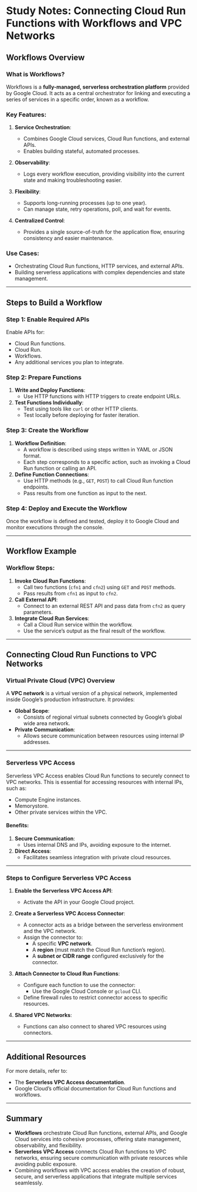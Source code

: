 # Study Notes: Connecting Cloud Run Functions with Workflows and VPC Networks

## Workflows Overview

### What is Workflows?
Workflows is a **fully-managed, serverless orchestration platform** provided by Google Cloud. It acts as a central orchestrator for linking and executing a series of services in a specific order, known as a workflow.

### Key Features:
1. **Service Orchestration**:
   - Combines Google Cloud services, Cloud Run functions, and external APIs.
   - Enables building stateful, automated processes.

2. **Observability**:
   - Logs every workflow execution, providing visibility into the current state and making troubleshooting easier.

3. **Flexibility**:
   - Supports long-running processes (up to one year).
   - Can manage state, retry operations, poll, and wait for events.

4. **Centralized Control**:
   - Provides a single source-of-truth for the application flow, ensuring consistency and easier maintenance.

### Use Cases:
- Orchestrating Cloud Run functions, HTTP services, and external APIs.
- Building serverless applications with complex dependencies and state management.

---

## Steps to Build a Workflow

### Step 1: Enable Required APIs
Enable APIs for:
- Cloud Run functions.
- Cloud Run.
- Workflows.
- Any additional services you plan to integrate.

### Step 2: Prepare Functions
1. **Write and Deploy Functions**:
   - Use HTTP functions with HTTP triggers to create endpoint URLs.
2. **Test Functions Individually**:
   - Test using tools like `curl` or other HTTP clients.
   - Test locally before deploying for faster iteration.

### Step 3: Create the Workflow
1. **Workflow Definition**:
   - A workflow is described using steps written in YAML or JSON format.
   - Each step corresponds to a specific action, such as invoking a Cloud Run function or calling an API.
2. **Define Function Connections**:
   - Use HTTP methods (e.g., `GET`, `POST`) to call Cloud Run function endpoints.
   - Pass results from one function as input to the next.

### Step 4: Deploy and Execute the Workflow
Once the workflow is defined and tested, deploy it to Google Cloud and monitor executions through the console.

---

## Workflow Example

### Workflow Steps:
1. **Invoke Cloud Run Functions**:
   - Call two functions (`cfn1` and `cfn2`) using `GET` and `POST` methods.
   - Pass results from `cfn1` as input to `cfn2`.
2. **Call External API**:
   - Connect to an external REST API and pass data from `cfn2` as query parameters.
3. **Integrate Cloud Run Services**:
   - Call a Cloud Run service within the workflow.
   - Use the service’s output as the final result of the workflow.

---

## Connecting Cloud Run Functions to VPC Networks

### Virtual Private Cloud (VPC) Overview
A **VPC network** is a virtual version of a physical network, implemented inside Google’s production infrastructure. It provides:
- **Global Scope**:
  - Consists of regional virtual subnets connected by Google’s global wide area network.
- **Private Communication**:
  - Allows secure communication between resources using internal IP addresses.

---

### Serverless VPC Access
Serverless VPC Access enables Cloud Run functions to securely connect to VPC networks. This is essential for accessing resources with internal IPs, such as:
- Compute Engine instances.
- Memorystore.
- Other private services within the VPC.

#### Benefits:
1. **Secure Communication**:
   - Uses internal DNS and IPs, avoiding exposure to the internet.
2. **Direct Access**:
   - Facilitates seamless integration with private cloud resources.

---

### Steps to Configure Serverless VPC Access

1. **Enable the Serverless VPC Access API**:
   - Activate the API in your Google Cloud project.

2. **Create a Serverless VPC Access Connector**:
   - A connector acts as a bridge between the serverless environment and the VPC network.
   - Assign the connector to:
     - A specific **VPC network**.
     - A **region** (must match the Cloud Run function’s region).
     - A **subnet or CIDR range** configured exclusively for the connector.

3. **Attach Connector to Cloud Run Functions**:
   - Configure each function to use the connector:
     - Use the Google Cloud Console or `gcloud` CLI.
   - Define firewall rules to restrict connector access to specific resources.

4. **Shared VPC Networks**:
   - Functions can also connect to shared VPC resources using connectors.

---

## Additional Resources
For more details, refer to:
- The **Serverless VPC Access documentation**.
- Google Cloud’s official documentation for Cloud Run functions and workflows.

---

## Summary
- **Workflows** orchestrate Cloud Run functions, external APIs, and Google Cloud services into cohesive processes, offering state management, observability, and flexibility.
- **Serverless VPC Access** connects Cloud Run functions to VPC networks, ensuring secure communication with private resources while avoiding public exposure.
- Combining workflows with VPC access enables the creation of robust, secure, and serverless applications that integrate multiple services seamlessly.

